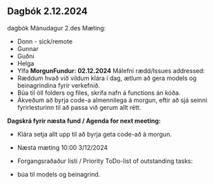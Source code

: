 ## Dagbók 2.12.2024

dagbók Mánudagur 2.des
Mæting:

- Donn - sick/remote
- Gunnar
- Guðni
- Helga
- Ylfa
  **MorgunFundur: 02.12.2024**
  Málefni rædd/Issues addressed:
- Ræddum hvað við vildum klára í dag, ætlum að gera models og beinagrindina fyrir verkefnið.
- Búa til öll folders og files, skrifa nafn á functions án kóða.
- Ákveðum að byrja code-a almennilega á morgun, eftir að sjá seinni fyrirlesturinn til að passa við gerum allt rétt.

**Dagskrá fyrir næsta fund / Agenda for next meeting:**

- Klára setja allt upp til að byrja geta code-að á morgun.
- Næsta mæting 10:00 3/12/2024

- Forgangsraðaður listi / Priority ToDo-list of outstanding tasks:
- búa til models og beinagrind.
